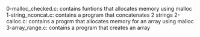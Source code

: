 0-malloc_checked.c: contains funtions that allocates memory using malloc
1-string_nconcat.c: contains a program that concatenates 2 strings
2-calloc.c: contains a progrm that allocates memory for an array using malloc
3-array_range.c: contains a program that creates an array
